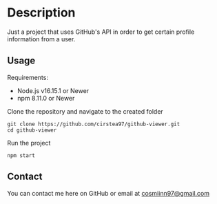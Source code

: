 # Description

Just a project that uses GitHub's API in order to get certain profile information from a user.

## Usage

Requirements:

- Node.js v16.15.1 or Newer
- npm 8.11.0 or Newer

Clone the repository and navigate to the created folder

```
git clone https://github.com/cirstea97/github-viewer.git
cd github-viewer
```

Run the project

```
npm start
```

## Contact

You can contact me here on GitHub or email at cosmiinn97@gmail.com
